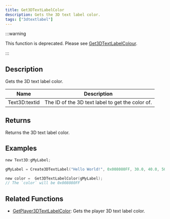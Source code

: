 ```yaml
---
title: Get3DTextLabelColor
description: Gets the 3D text label color.
tags: ["3dtextlabel"]
---
```


:::warning

This function is deprecated. Please see [Get3DTextLabelColour](Get3DTextLabelColour).

:::

## Description

Gets the 3D text label color.

| Name      | Description                                                               |
| --------- | ------------------------------------------------------------------------- |
| Text3D:textid | The ID of the 3D text label to get the color of. |

## Returns

Returns the 3D text label color.

## Examples

```c
new Text3D:gMyLabel;

gMyLabel = Create3DTextLabel("Hello World!", 0x008080FF, 30.0, 40.0, 50.0, 40.0, 0, false);

new color =  Get3DTextLabelColor(gMyLabel);
// The `color` will be 0x008080FF
```

## Related Functions

- [GetPlayer3DTextLabelColor](GetPlayer3DTextLabelColor): Gets the player 3D text label color.
